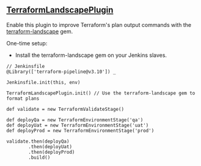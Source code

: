 ## [TerraformLandscapePlugin](../src/TerraformLandscapePlugin.groovy)

Enable this plugin to improve Terraform's plan output commands with the [terraform-landscape](https://github.com/coinbase/terraform-landscape) gem.

One-time setup:
* Install the terraform-landscape gem on your Jenkins slaves.

```
// Jenkinsfile
@Library(['terraform-pipeline@v3.10']) _

Jenkinsfile.init(this, env)

TerraformLandscapePlugin.init() // Use the terraform-landscape gem to format plans

def validate = new TerraformValidateStage()

def deployQa = new TerraformEnvironmentStage('qa')
def deployUat = new TerraformEnvironmentStage('uat')
def deployProd = new TerraformEnvironmentStage('prod')

validate.then(deployQa)
        .then(deployUat)
        .then(deployProd)
        .build()
```
